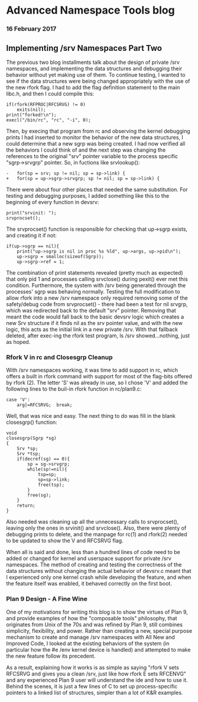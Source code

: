 # Advanced Namespace Tools blog
### 16 February 2017

## Implementing /srv Namespaces Part Two

The previous two blog installments talk about the design of private /srv namespaces, and implementing the data structures and debugging their behavior without yet making use of them. To continue testing, I wanted to see if the data structures were being changed appropriately with the use of the new rfork flag. I had to add the flag definition statement to the main libc.h, and then I could compile this:

	if(rfork(RFPROC|RFCSRVG) != 0)
		exits(nil);
	print("forked!\n");
	execl("/bin/rc", "rc", "-i", 0);

Then, by execing that program from rc and observing the kernel debugging prints I had inserted to monitor the behavior of the new data structures, I could determine that a new sgrp was being created. I had now verified all the behaviors I could think of and the next step was changing the references to the original "srv" pointer variable to the process specific "sgrp->srvgrp" pointer. So, in fuctions like srvlookup():

	-	for(sp = srv; sp != nil; sp = sp->link) {
	+	for(sp = up->sgrp->srvgrp; sp != nil; sp = sp->link) {

There were about four other places that needed the same substitution. For testing and debugging purposes, I added something like this to the beginning of every function in devsrv:

	print("srvinit: ");
	srvprocset();

The srvprocset() function is responsible for checking that up->sgrp exists, and creating it if not:

	if(up->sgrp == nil){
		print("up->sgrp is nil in proc %s %ld", up->args, up->pid\n");
		up->sgrp = smalloc(sizeof(Sgrp));
		up->sgrp->ref = 1;

The combination of print statements revealed (pretty much as expected) that only pid 1 and processes calling srvclose() during pexit() ever met this condition. Furthermore, the system with /srv being generated through the processes' sgrp was behaving normally. Testing the full modification to allow rfork into a new /srv namespace only required removing some of the safety/debug code from srvprocset() - there had been a test for nil srvgrp, which was redirected back to the default "srv" pointer. Removing that meant the code would fall back to the basic devsrv logic which creates a new Srv structure if it finds nil as the srv pointer value, and with the new logic, this acts as the initial link in a new private /srv. With that fallback deleted, after exec-ing the rfork test program, ls /srv showed...nothing, just as hoped.

### Rfork V in rc and Closesgrp Cleanup

With /srv namespaces working, it was time to add support in rc, which offers a built in rfork command with support for most of the flag-bits offered by rfork (2). The letter 'S' was already in use, so I chose 'V' and added the following lines to the buil-in rfork function in rc/plan9.c:

	case 'V':
		arg|=RFCSRVG;  break;

Well, that was nice and easy. The next thing to do was fill in the blank closesgrp() function:

	void
	closesgrp(Sgrp *sg)
	{
		Srv *sp;
		Srv *tsp;
		if(decref(sg) == 0){
			sp = sg->srvgrp;
			while(sp!=nil){
				tsp=sp;
				sp=sp->link;
				free(tsp);
			}
			free(sg);
		}
		return;
	}

Also needed was cleaning up all the unnecessary calls to srvprocset(), leaving only the ones in srvinit() and srvclose(). Also, there were plenty of debugging prints to delete, and the manpage for rc(1) and rfork(2) needed to be updated to show the V and RFCSRVG flag.

When all is said and done, less than a hundred lines of code need to be added or changed for kernel and userspace support for private /srv namespaces. The method of creating and testing the correctness of the data structures without changing the actual behavior of devsrv.c meant that I experienced only one kernel crash while developing the feature, and when the feature itself was enabled, it behaved correctly on the first boot.

### Plan 9 Design - A Fine Wine

One of my motivations for writing this blog is to show the virtues of Plan 9, and provide examples of how the "composable tools" philosophy, that originates from Unix of the 70s and was refined by Plan 9, still combines simplicity, flexibility, and power. Rather than creating a new, special purpose mechanism to create and manage /srv namespaces with All New and Improved Code, I looked at the existing behaviors of the system (in particular how the #e /env kernel device is handled) and attempted to make the new feature follow its precedent. 

As a result, explaining how it works is as simple as saying "rfork V sets RFCSRVG and gives you a clean /srv, just like how rfork E sets RFCENVG" and any experienced Plan 9 user will understand the ide and how to use it. Behind the scenes, it is just a few lines of C to set up process-specific pointers to a linked list of structures, simpler than a lot of K&R examples.
